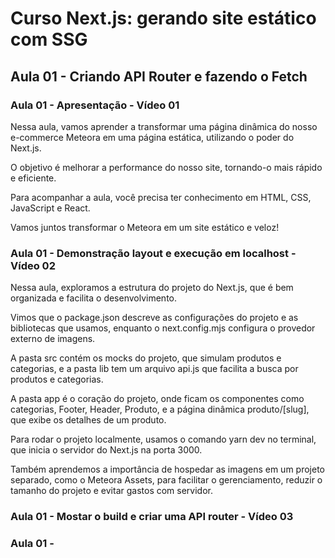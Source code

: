 # Curso Next.js: gerando site estático com SSG

## Aula 01 - Criando API Router e fazendo o Fetch

### Aula 01 - Apresentação - Vídeo 01

Nessa aula, vamos aprender a transformar uma página dinâmica do nosso e-commerce Meteora em uma página estática, utilizando o poder do Next.js.

O objetivo é melhorar a performance do nosso site, tornando-o mais rápido e eficiente.

Para acompanhar a aula, você precisa ter conhecimento em HTML, CSS, JavaScript e React.

Vamos juntos transformar o Meteora em um site estático e veloz!

### Aula 01 - Demonstração layout e execução em localhost - Vídeo 02

Nessa aula, exploramos a estrutura do projeto do Next.js, que é bem organizada e facilita o desenvolvimento.

Vimos que o package.json descreve as configurações do projeto e as bibliotecas que usamos, enquanto o next.config.mjs configura o provedor externo de imagens.

A pasta src contém os mocks do projeto, que simulam produtos e categorias, e a pasta lib tem um arquivo api.js que facilita a busca por produtos e categorias.

A pasta app é o coração do projeto, onde ficam os componentes como categorias, Footer, Header, Produto, e a página dinâmica produto/[slug], que exibe os detalhes de um produto.

Para rodar o projeto localmente, usamos o comando yarn dev no terminal, que inicia o servidor do Next.js na porta 3000.

Também aprendemos a importância de hospedar as imagens em um projeto separado, como o Meteora Assets, para facilitar o gerenciamento, reduzir o tamanho do projeto e evitar gastos com servidor.

### Aula 01 - Mostar o build e criar uma API router - Vídeo 03

### Aula 01 - 
